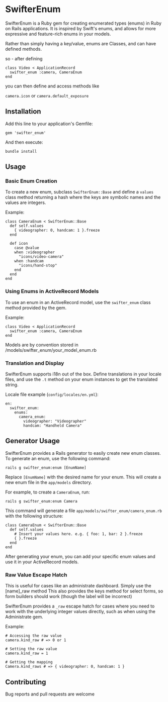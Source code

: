 # SwifterEnum

SwifterEnum is a Ruby gem for creating enumerated types (enums) in Ruby on Rails applications. 
It is inspired by Swift's enums, and allows for more expressive and feature-rich enums in your models.

Rather than simply having a key/value, enums are Classes, and can have defined methods.

so - after defining

    class Video < ApplicationRecord
      swifter_enum :camera, CameraEnum
    end

you can then define and access methods like

`camera.icon`
or `camera.default_exposure`


## Installation

Add this line to your application's Gemfile:

    gem 'swifter_enum'

And then execute:

    bundle install

## Usage

### Basic Enum Creation

To create a new enum, subclass `SwifterEnum::Base` and define a `values` class method returning a hash where the keys are symbolic names and the values are integers.

Example:

    class CameraEnum < SwifterEnum::Base
      def self.values
        { videographer: 0, handcam: 1 }.freeze
      end

      def icon
        case @value
        when :videographer
          "icons/video-camera"
        when :handcam
          "icons/hand-stop"
        end
      end
    end

### Using Enums in ActiveRecord Models

To use an enum in an ActiveRecord model, use the `swifter_enum` class method provided by the gem.

Example:

    class Video < ApplicationRecord
      swifter_enum :camera, CameraEnum
    end

Models are by convention stored in /models/swifter_enum/your_model_enum.rb

### Translation and Display

SwifterEnum supports i18n out of the box. Define translations in your locale files, and use the `.t` method on your enum instances to get the translated string.

Locale file example (`config/locales/en.yml`):

    en:
      swifter_enum:
        enums:
          camera_enum:
            videographer: "Videographer"
            handcam: "Handheld Camera"

## Generator Usage

SwifterEnum provides a Rails generator to easily create new enum classes. To generate an enum, use the following command:

    rails g swifter_enum:enum [EnumName]

Replace `[EnumName]` with the desired name for your enum. This will create a new enum file in the `app/models` directory.

For example, to create a `CameraEnum`, run:

    rails g swifter_enum:enum Camera

This command will generate a file `app/models/swifter_enum/camera_enum.rb` with the following structure:

    class CameraEnum < SwifterEnum::Base
      def self.values
        # Insert your values here. e.g. { foo: 1, bar: 2 }.freeze
        { }.freeze
      end
    end

After generating your enum, you can add your specific enum values and use it in your ActiveRecord models.


### Raw Value Escape Hatch

This is useful for cases like an administrate dashboard. Simply use the [name]_raw method
This also provides the keys method for select forms, so form builders should work (though the label will be incorrect)

SwifterEnum provides a `_raw` escape hatch for cases where you need to work with the underlying integer values directly, such as when using the Administrate gem.

Example:

    # Accessing the raw value
    camera.kind_raw # => 0 or 1

    # Setting the raw value
    camera.kind_raw = 1

    # Getting the mapping
    Camera.kind_raws # => { videographer: 0, handcam: 1 }

## Contributing

Bug reports and pull requests are welcome
